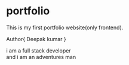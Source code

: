 # portfolio
This is my first portfolio website(only frontend).

Author{
    Deepak kumar
}
<p>i am a full stack developer<br>and i am  an adventures man</p>
